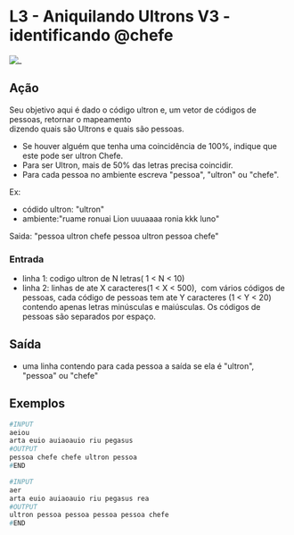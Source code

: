 # L3 - Aniquilando Ultrons V3 - identificando @chefe

![_](https://raw.githubusercontent.com/qxcodefup/arcade/master/base/chefe/cover.jpg)

## Ação

Seu objetivo aqui é dado o código ultron e, um vetor de códigos de pessoas, retornar o mapeamento  
dizendo quais são Ultrons e quais são pessoas.

- Se houver alguém que tenha uma coincidência de 100%, indique que este pode ser ultron Chefe.
- Para ser Ultron, mais de 50% das letras precisa coincidir.
- Para cada pessoa no ambiente escreva "pessoa", "ultron" ou "chefe".

Ex:

- códido ultron: "ultron"  
- ambiente:"ruame ronuai Lion uuuaaaa ronia kkk luno"

Saida: "pessoa ultron chefe pessoa ultron pessoa chefe"

### Entrada

- linha 1: codigo ultron de N letras( 1 < N < 10)
- linha 2: linhas de ate X caracteres(1 < X < 500),  com vários códigos de pessoas, cada código de pessoas tem ate Y caracteres (1 < Y < 20) contendo apenas letras minúsculas e maiúsculas. Os códigos de pessoas são separados por espaço.

## Saída

- uma linha contendo para cada pessoa a saída se ela é "ultron", "pessoa" ou "chefe"

## Exemplos

``` py
#INPUT
aeiou  
arta euio auiaoauio riu pegasus
#OUTPUT  
pessoa chefe chefe ultron pessoa
#END
```

```py
#INPUT
aer
arta euio auiaoauio riu pegasus rea
#OUTPUT
ultron pessoa pessoa pessoa pessoa chefe
#END
```
